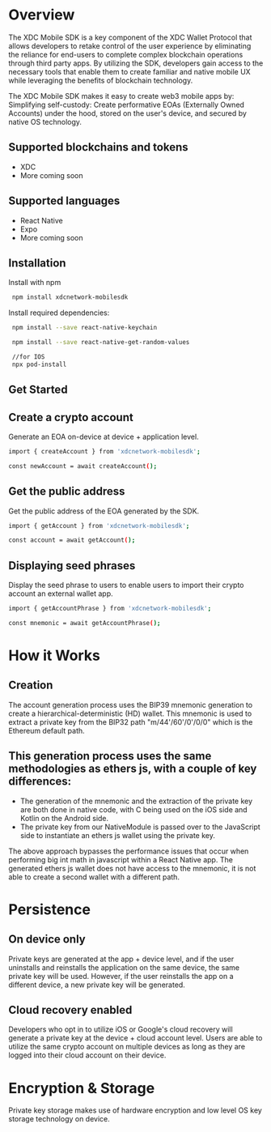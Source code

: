 
# Overview

The XDC Mobile SDK is a key component of the XDC Wallet Protocol that allows developers to retake control of the user experience by eliminating the reliance for end-users to complete complex blockchain operations through third party apps. By utilizing the SDK, developers gain access to the necessary tools that enable them to create familiar and native mobile UX while leveraging the benefits of blockchain technology.

The XDC Mobile SDK makes it easy to create web3 mobile apps by:
Simplifying self-custody: Create performative EOAs (Externally Owned Accounts) under the hood, stored on the user's device, and secured by native OS technology. 

##  Supported blockchains and tokens

- XDC
- More coming soon

##  Supported languages

-  React Native
-  Expo
-  More coming soon

## Installation

Install  with npm

```bash
 npm install xdcnetwork-mobilesdk
```

Install required dependencies:

```bash
 npm install --save react-native-keychain

 npm install --save react-native-get-random-values

 //for IOS
 npx pod-install
```
    
## Get Started

## Create a crypto account 
Generate an EOA on-device at device + application level.

```bash
import { createAccount } from 'xdcnetwork-mobilesdk';

const newAccount = await createAccount();

```

## Get the public address
Get the public address of the EOA generated by the SDK. 

```bash
import { getAccount } from 'xdcnetwork-mobilesdk';

const account = await getAccount();

```

## Displaying seed phrases
Display the seed phrase to users to enable users to import their crypto account an external wallet app. 

```bash
import { getAccountPhrase } from 'xdcnetwork-mobilesdk';

const mnemonic = await getAccountPhrase();

```


# How it Works

## Creation

The account generation process uses the BIP39 mnemonic generation to create a hierarchical-deterministic (HD) wallet. This mnemonic is used to extract a private key from the BIP32 path "m/44'/60'/0'/0/0" which is the Ethereum default path.

##  This generation process uses the same methodologies as ethers js, with a couple of key differences:

- The generation of the mnemonic and the extraction of the private key are both done in native code, with C being used on the iOS side and Kotlin on the Android side.
-  The private key from our NativeModule is passed over to the JavaScript side to instantiate an ethers js wallet using the private key.

The above approach bypasses the performance issues that occur when performing big int math in javascript within a React Native app. The generated ethers js wallet does not have access to the mnemonic, it is not able to create a second wallet with a different path.

# Persistence

## On device only

Private keys are generated at the app + device level, and if the user uninstalls and reinstalls the application on the same device, the same private key will be used. However, if the user reinstalls the app on a different device, a new private key will be generated. 

## Cloud recovery enabled

Developers who opt in to utilize iOS or Google's cloud recovery will generate a private key at the device + cloud account level. Users are able to utilize the same crypto account on multiple devices as long as they are logged into their cloud account on their device. 

# Encryption & Storage

Private key storage makes use of hardware encryption and low level OS key storage technology on device.
